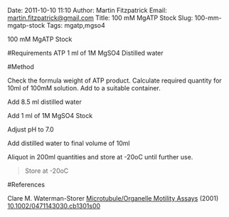 Date: 2011-10-10 11:10
Author: Martin Fitzpatrick
Email: martin.fitzpatrick@gmail.com
Title: 100 mM MgATP Stock
Slug: 100-mm-mgatp-stock
Tags: mgatp,mgso4

100 mM MgATP Stock





#Requirements
ATP
1 ml of 1M MgSO4
Distilled water


#Method

Check the formula weight of ATP product. Calculate required quantity for 10ml of 100mM solution. Add to a suitable container.



Add 8.5 ml distilled water



Add 1 ml of 1M MgSO4 Stock 



Adjust pH to 7.0



Add distilled water to final volume of 10ml



Aliquot in 200ml quantities and store at -20oC until further use.


>Store at -20oC




#References


Clare M. Waterman-Storer [Microtubule/Organelle Motility Assays](http://dx.doi.org/10.1002/0471143030.cb1301s00)  (2001)
[10.1002/0471143030.cb1301s00](http://dx.doi.org/10.1002/0471143030.cb1301s00)





